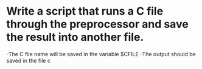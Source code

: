 # Write a script that runs a C file through the preprocessor and save the result into another file.

-The C file name will be saved in the variable $CFILE
-The output should be saved in the file c